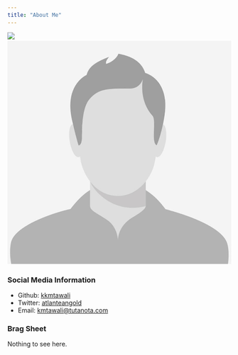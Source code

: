```yaml
---
title: "About Me"
---
```


<img rel="icon" type="image/x-icon" src="favicon.ico" href="favicon.ico">
<img src="male-placeholder-image.jpeg" alt="image of me" style="width=200"/>

### Social Media Information

- Github: [kkmtawali](https://github.com/kkmtawali/)
- Twitter: [atlanteangold](https://twitter.com/atlanteangold/)
- Email: <kmtawali@tutanota.com>

### Brag Sheet

Nothing to see here.
